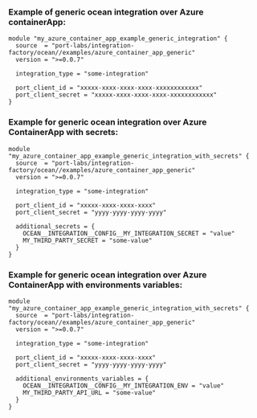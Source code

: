 ### Example of generic ocean integration over Azure containerApp:

```hcl
module "my_azure_container_app_example_generic_integration" {
  source  = "port-labs/integration-factory/ocean//examples/azure_container_app_generic"
  version = ">=0.0.7"
  
  integration_type = "some-integration"
  
  port_client_id = "xxxxx-xxxx-xxxx-xxxx-xxxxxxxxxxxx"
  port_client_secret = "xxxxx-xxxx-xxxx-xxxx-xxxxxxxxxxxx"
}
```

### Example for generic ocean integration over Azure ContainerApp with secrets:

```hcl
module "my_azure_container_app_example_generic_integration_with_secrets" { 
  source  = "port-labs/integration-factory/ocean//examples/azure_container_app_generic"
  version = ">=0.0.7"
  
  integration_type = "some-integration"
  
  port_client_id = "xxxxx-xxxx-xxxx-xxxx"
  port_client_secret = "yyyy-yyyy-yyyy-yyyy"
  
  additional_secrets = {
    OCEAN__INTEGRATION__CONFIG__MY_INTEGRATION_SECRET = "value"
    MY_THIRD_PARTY_SECRET = "some-value"
  }
}
```

### Example for generic ocean integration over Azure ContainerApp with environments variables:

```hcl
module "my_azure_container_app_example_generic_integration_with_secrets" { 
  source  = "port-labs/integration-factory/ocean//examples/azure_container_app_generic"
  version = ">=0.0.7"
  
  integration_type = "some-integration"
  
  port_client_id = "xxxxx-xxxx-xxxx-xxxx"
  port_client_secret = "yyyy-yyyy-yyyy-yyyy"
  
  additional_environments_variables = {
    OCEAN__INTEGRATION__CONFIG__MY_INTEGRATION_ENV = "value"
    MY_THIRD_PARTY_API_URL = "some-value"
  }
}
```